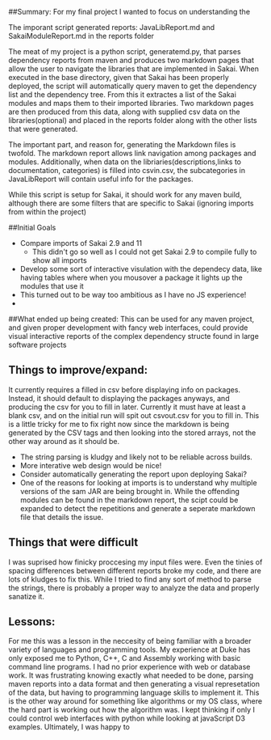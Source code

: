 
##Summary:
For my final project I wanted to focus on understanding the 

The imporant script generated reports: JavaLibReport.md and SakaiModuleReport.md in the reports folder

The meat of my project is a python script, generatemd.py, that parses dependency reports from maven and produces two markdown pages that allow the user to navigate the libraries that are implemented in Sakai. When executed in the base directory, given that Sakai has been properly deployed, the script will automatically query maven to get the dependency list and the dependency tree. From this it extractes a list of the Sakai modules and maps them to their imported libraries. Two markdown pages are then produced from this data, along with supplied csv data on the libraries(optional) and placed in the reports folder along with the other lists that were generated.

The important part, and reason for, generating the Markdown files is twofold. The markdown report allows link navigation among packages and modules. Additionally, when data on the libriaries(descriptions,links to documentation, categories) is filled into csvin.csv, the subcategories in JavaLibReport will contain useful info for the packages.

While this script is setup for Sakai, it should work for any maven build, although there are some filters that are specific to Sakai (ignoring imports from within the project)

##Initial Goals
 * Compare imports of Sakai 2.9 and 11
   *  This didn't go so well as I could not get Sakai 2.9 to compile fully to show all imports
 *   Develop some sort of interactive visulation with the dependecy data, like having tables where when you mousover a package it lights up the modules that use it
   *   This turned out to be way too ambitious as I have no JS experience!
   *   
   
##What ended up being created:
This can be used for any maven project, and given proper development with fancy web interfaces, could provide visual interactive reports of the complex dependency structe found in large software projects

## Things to improve/expand:
It currently requires a filled in csv before displaying info on packages. Instead, it should default to displaying the packages anyways, and producing the csv for you to fill in later. Currently it must have at least a blank csv, and on the initial run will spit out csvout.csv for you to fill in. This is a little tricky for me to fix right now since the markdown is being generated by the CSV tags and then looking into the stored arrays, not the other way around as it should be.

* The string parsing is kludgy and likely not to be reliable across builds.
* More interative web design would be nice!
* Consider automatically generating the report upon deploying Sakai?
* One of the reasons for looking at imports is to understand why multiple versions of the sam JAR are being brought in. While the offending modules can be found in the markdown report, the scipt could be expanded to detect the repetitions and generate a seperate markdown file that details the issue.

## Things that were difficult
I was suprised how finicky proccesing my input files were. Even the tinies of spacing differences between different reports broke my code, and there are lots of kludges to fix this. While I tried to find any sort of method to parse the strings, there is probably a proper way to analyze the data and properly sanatize it. 


## Lessons:
For me this was a lesson in the neccesity of being familiar with a broader variety of languages and programming tools. My experience at Duke has only exposed me to Python, C++, C and Assembly working with basic command line programs. I had no prior experience with web or database work. It was frustrating knowing exactly what needed to be done, parsing maven reports into a data format and then generating a visual represetation of the data, but having to programming language skills to implement it. This is the other way around for something like algorithms or my OS class, where the hard part is working out how the algorithm was. I kept thinking if only I could control web interfaces with python while looking at javaScript D3 examples. Ultimately, I was happy to
